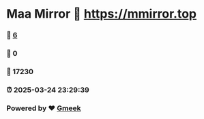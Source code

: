 # Maa Mirror :link: https://mmirror.top 
### :page_facing_up: [6](https://mmirror.top/tag.html) 
### :speech_balloon: 0 
### :hibiscus: 17230 
### :alarm_clock: 2025-03-24 23:29:39 
### Powered by :heart: [Gmeek](https://github.com/Meekdai/Gmeek)
